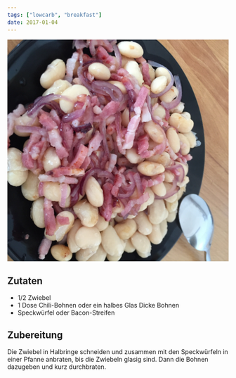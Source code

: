 ```yaml
---
tags: ["lowcarb", "breakfast"]
date: 2017-01-04
---
```


![](../img/bohnen-mit-speck.jpg)

## Zutaten
- 1/2 Zwiebel
- 1 Dose Chili-Bohnen oder ein halbes Glas Dicke Bohnen
- Speckwürfel oder Bacon-Streifen

## Zubereitung
Die Zwiebel in Halbringe schneiden und zusammen mit den Speckwürfeln in einer Pfanne anbraten, bis die Zwiebeln glasig sind. Dann die Bohnen dazugeben und kurz durchbraten.
